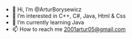 - 👋 Hi, I’m @ArturBorysewicz
- 👀 I’m interested in C++, C#, Java, Html & Css
- 🌱 I’m currently learning Java
- 📫 How to reach me 2001artur05@gmail.com


